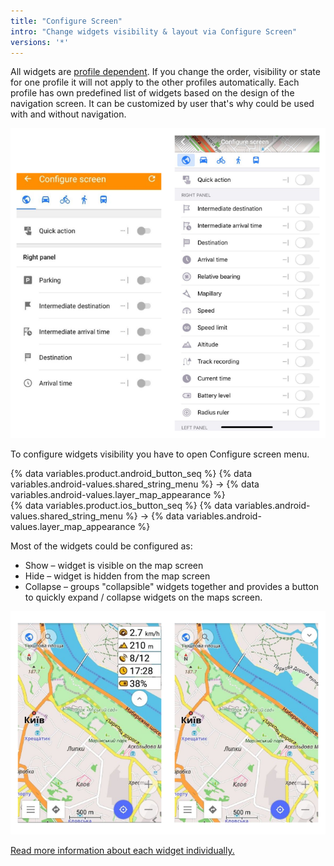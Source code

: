 ```yaml
---
title: "Configure Screen"
intro: "Change widgets visibility & layout via Configure Screen"
versions: '*'
---
```


All widgets are [profile dependent](/osmand/start-with/profiles). If you change the order, visibility or state for one profile it will not apply to the other profiles automatically. Each profile has own predefined list of widgets based on the design of the navigation screen. It can be customized by user that's why could be used with and without navigation.
<!--All widgets are [profile dependent](/osmand/start-with/profiles), so in case you change the order, visibility or state for 1 profile, it won't be applied to other profiles. Each profile has own predefined list of widgets based on the design of the navigation screen but it is customizable by user, so each profile could be used with & without navigation.-->

<!-- ![General widget](/assets/images/docs/widgets/general_widgets.png)  -->

<!-- **_TODO: add Android / IOS screenshots Configure screen, add proper Android/IOS sequence_** -->

![Configure screen menu](/assets/images/docs/widgets/configure_screen_menu.png)

To configure widgets visibility you have to open Configure screen menu.
<!--In order to configure widgets visibility, you need to access Configure Screen menu.-->

{% data variables.product.android_button_seq %} {% data variables.android-values.shared_string_menu %} → {% data variables.android-values.layer_map_appearance %} <!--{% data variables.android-values.configure_profile %} → {% data variables.android-values.general_settings_2 %} --> <br>
{% data variables.product.ios_button_seq %} {% data variables.android-values.shared_string_menu %} → {% data variables.android-values.layer_map_appearance %} <!--{% data variables.android-values.configure_profile %} → {% data variables.android-values.general_settings_2 %}-->


Most of the widgets could be configured as:
* Show – widget is visible on the map screen
* Hide – widget is hidden <!--on-->from the map screen
* Collapse – groups "collapsible" widgets together and provides a button to quickly expand / collapse widgets on the maps screen.

<!-- **_TODO: add 2 screenshots of 2 states of collapsible widget (expand / collapse)_** -->
![Collapsible widget states](/assets/images/docs/widgets/collapsible_widget_states.png)

[Read more information about each widget individually.](/osmand/widgets)
